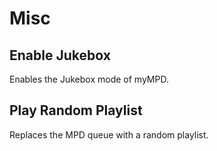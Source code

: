 # Misc

## Enable Jukebox

Enables the Jukebox mode of myMPD.

## Play Random Playlist

Replaces the MPD queue with a random playlist.
